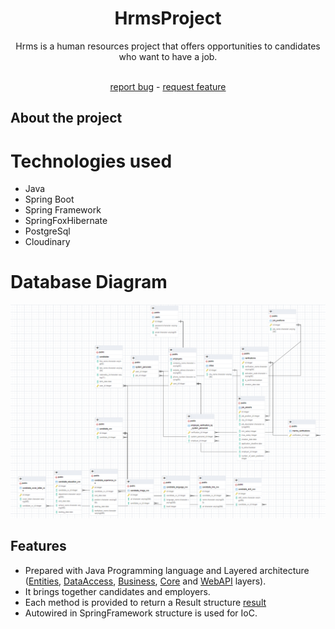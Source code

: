 <div align="center">
  <h1>HrmsProject</h1>
  <p>Hrms is a human resources project that offers opportunities to candidates who want to have a job.</p><br>
  <a href="https://github.com/zeynepsl/HrmsProject/issues">report bug</a> -
  <a href="https://github.com/zeynepsl/HrmsProject/issues">request feature</a>
</div>

## About the project

# Technologies used
- Java
- Spring Boot
- Spring Framework
- SpringFoxHibernate
- PostgreSql
- Cloudinary

# Database Diagram
![diagram](hrms.PNG)


## Features 
- Prepared with Java Programming language and Layered architecture ([Entities](https://github.com/zeynepsl/HrmsProject/tree/master/hrms/src/main/java/kodlamaio/hrms/entities),
[DataAccess](https://github.com/zeynepsl/HrmsProject/tree/master/hrms/src/main/java/kodlamaio/hrms/dataAccess/abstracts), 
[Business](https://github.com/zeynepsl/HrmsProject/tree/master/hrms/src/main/java/kodlamaio/hrms/business), 
[Core](https://github.com/zeynepsl/HrmsProject/tree/master/hrms/src/main/java/kodlamaio/hrms/core) and 
[WebAPI](https://github.com/zeynepsl/HrmsProject/tree/master/hrms/src/main/java/kodlamaio/hrms/api/controllers) layers).
- It brings together candidates and employers.
- Each method is provided to return a Result structure [result](https://github.com/zeynepsl/HrmsProject/tree/master/hrms/src/main/java/kodlamaio/hrms/core/utilities/results)
- Autowired in SpringFramework structure is used for IoC.
